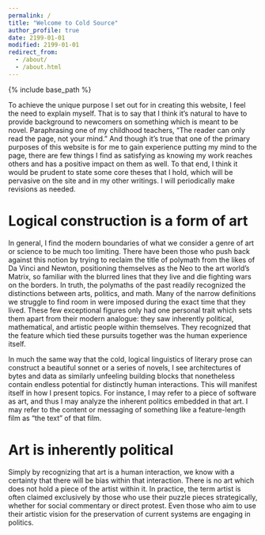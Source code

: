 ```yaml
---
permalink: /
title: "Welcome to Cold Source"
author_profile: true
date: 2199-01-01
modified: 2199-01-01
redirect_from: 
  - /about/
  - /about.html
---
```

{% include base_path %}

To achieve the unique purpose I set out for in creating this website, I feel the need to explain myself. That is to say that I think it’s natural to have to provide background to newcomers on something which is meant to be novel. Paraphrasing one of my childhood teachers, “The reader can only read the page, not your mind.” And though it’s true that one of the primary purposes of this website is for me to gain experience putting my mind to the page, there are few things I find as satisfying as knowing my work reaches others and has a positive impact on them as well. To that end, I think it would be prudent to state some core theses that I hold, which will be pervasive on the site and in my other writings. I will periodically make revisions as needed.

Logical construction is a form of art
======
In general, I find the modern boundaries of what we consider a genre of art or science to be much too limiting. There have been those who push back against this notion by trying to reclaim the title of polymath from the likes of Da Vinci and Newton, positioning themselves as the Neo to the art world’s Matrix, so familiar with the blurred lines that they live and die fighting wars on the borders. In truth, the polymaths of the past readily recognized the distinctions between arts, politics, and math. Many of the narrow definitions we struggle to find room in were imposed during the exact time that they lived. These few exceptional figures only had one personal trait which sets them apart from their modern analogue: they saw inherently political, mathematical, and artistic people within themselves. They recognized that the feature which tied these pursuits together was the human experience itself.

In much the same way that the cold, logical linguistics of literary prose can construct a beautiful sonnet or a series of novels, I see architectures of bytes and data as similarly unfeeling building blocks that nonetheless contain endless potential for distinctly human interactions. This will manifest itself in how I present topics. For instance, I may refer to a piece of software as art, and thus I may analyze the inherent politics embedded in that art. I may refer to the content or messaging of something like a feature-length film as “the text” of that film.

Art is inherently political
======
Simply by recognizing that art is a human interaction, we know with a certainty that there will be bias within that interaction. There is no art which does not hold a piece of the artist within it. In practice, the term artist is often claimed exclusively by those who use their puzzle pieces strategically, whether for social commentary or direct protest. Even those who aim to use their artistic vision for the preservation of current systems are engaging in politics.
